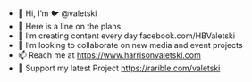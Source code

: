 - 👋 Hi, I’m 🐦 @valetski
- 👀 Here is a line on the plans 
- 🌱 I’m creating content every day facebook.com/HBValetski
- 👥️️ I’m looking to collaborate on new media and event projects
- 📫 Reach me at https://www.harrisonvaletski.com
- 💸 Support my latest Project https://rarible.com/valetski

